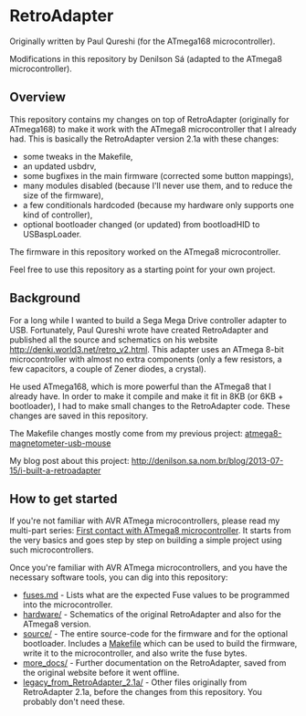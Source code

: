 RetroAdapter
============

Originally written by Paul Qureshi (for the ATmega168 microcontroller).

Modifications in this repository by Denilson Sá (adapted to the ATmega8 microcontroller).

Overview
--------

This repository contains my changes on top of RetroAdapter (originally for
ATmega168) to make it work with the ATmega8 microcontroller that I already had.
This is basically the RetroAdapter version 2.1a with these changes:

* some tweaks in the Makefile,
* an updated usbdrv,
* some bugfixes in the main firmware (corrected some button mappings),
* many modules disabled (because I'll never use them, and to reduce the size of the firmware),
* a few conditionals hardcoded (because my hardware only supports one kind of controller),
* optional bootloader changed (or updated) from bootloadHID to USBaspLoader.

The firmware in this repository worked on the ATmega8 microcontroller.

Feel free to use this repository as a starting point for your own project.

Background
----------

For a long while I wanted to build a Sega Mega Drive controller adapter to USB.
Fortunately, Paul Qureshi wrote have created RetroAdapter and published all the
source and schematics on his website <http://denki.world3.net/retro_v2.html>.
This adapter uses an ATmega 8-bit microcontroller with almost no extra
components (only a few resistors, a few capacitors, a couple of Zener diodes, a
crystal).

He used ATmega168, which is more powerful than the ATmega8 that I already have.
In order to make it compile and make it fit in 8KB (or 6KB + bootloader), I had
to make small changes to the RetroAdapter code. These changes are saved in this
repository.

The Makefile changes mostly come from my previous project:
[atmega8-magnetometer-usb-mouse](https://github.com/denilsonsa/atmega8-magnetometer-usb-mouse/blob/master/firmware/Makefile)

My blog post about this project:
<http://denilson.sa.nom.br/blog/2013-07-15/i-built-a-retroadapter>

How to get started
------------------

If you're not familiar with AVR ATmega microcontrollers, please read my
multi-part series:
[First contact with ATmega8 microcontroller](https://denilson.sa.nom.br/blog/2007-10-25/first-contact-with-atmega8-microcontroller-part-1).
It starts from the very basics and goes step by step on building a simple
project using such microcontrollers.

Once you're familiar with AVR ATmega microcontrollers, and you have the
necessary software tools, you can dig into this repository:

* [fuses.md](fuses.md) - Lists what are the expected Fuse values to be
  programmed into the microcontroller.
* [hardware/](hardware/) - Schematics of the original RetroAdapter and also for
  the ATmega8 version.
* [source/](source/) - The entire source-code for the firmware and for the
  optional bootloader. Includes a [Makefile](source/Makefile) which can be used
  to build the firmware, write it to the microcontroller, and also write the
  fuse bytes.
* [more_docs/](more_docs/) - Further documentation on the RetroAdapter, saved
  from the original website before it went offline.
* [legacy_from_RetroAdapter_2.1a/](legacy_from_RetroAdapter_2.1a/) - Other
  files originally from RetroAdapter 2.1a, before the changes from this
  repository. You probably don't need these.
